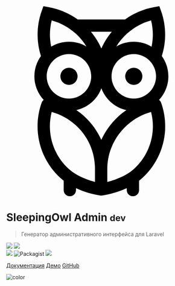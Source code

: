 <!-- _coverpage.md -->

<div class="main-logo">
<svg xmlns="http://www.w3.org/2000/svg" version="1.1" id="SleepingOwlLogo" x="0px" y="0px" viewBox="0 0 216.123 216.123" xml:space="preserve"><g><path d="M173.65,106.51c6.549-7.024,10.567-16.436,10.567-26.774c0-8.585-2.775-16.529-7.464-23.001c5.319-16.633,5.063-34.71-0.795-51.16L173.974,0l-5.827,1.03c-12.002,2.121-23.325,6.931-33.201,14.037H81.537v0.252C71.577,8.071,60.122,3.176,47.977,1.03L42.149,0l-1.985,5.575c-5.858,16.45-6.114,34.527-0.795,51.16c-4.689,6.472-7.464,14.417-7.464,23.001c0,10.338,4.018,19.75,10.567,26.773c-1.028,0.797-1.846,1.88-2.308,3.179c-10.874,30.534-2.352,64.292,21.71,86c1.048,0.945,2.171,1.862,3.332,2.761v10.673c0,3.866,3.134,7,7,7s7-3.134,7-7v-2.194c8.347,3.957,17.834,6.887,27.532,8.373c0.352,0.054,0.706,0.081,1.06,0.081s0.708-0.027,1.06-0.081c4.446-0.681,16.123-2.878,28.059-8.434v2.255c0,3.866,3.134,7,7,7s7-3.134,7-7v-10.656c1.139-0.883,2.254-1.805,3.332-2.777c24.062-21.709,32.583-55.466,21.71-86C175.496,108.389,174.678,107.306,173.65,106.51z M107.969,152.066c-4.506-10.226-11.165-19.465-19.743-27.206c-2.717-2.451-5.583-4.7-8.571-6.748c13.12-2.887,23.804-12.341,28.406-24.734c4.602,12.393,15.286,21.847,28.406,24.734c-2.988,2.048-5.854,4.297-8.57,6.748C119.346,132.575,112.595,141.88,107.969,152.066zM71.206,54.436c13.951,0,25.301,11.35,25.301,25.301s-11.35,25.301-25.301,25.301s-25.301-11.35-25.301-25.301S57.255,54.436,71.206,54.436z M170.218,79.736c0,13.951-11.35,25.301-25.301,25.301s-25.301-11.35-25.301-25.301s11.35-25.301,25.301-25.301S170.218,65.786,170.218,79.736z M108.041,48.088c-3.04-6.825-7.023-13.231-11.845-19.021h23.699C115.052,34.867,111.074,41.273,108.041,48.088z M164.562,16.17c2.468,9.767,2.65,20.018,0.566,29.875c-5.909-3.558-12.824-5.61-20.21-5.61c-7.254,0-14.05,1.983-19.889,5.425c3.327-5.397,7.423-10.367,12.248-14.72C145.142,24.043,154.479,18.934,164.562,16.17z M51.562,16.17c10.082,2.763,19.419,7.872,27.286,14.97c4.792,4.324,8.877,9.293,12.205,14.695c-5.83-3.426-12.61-5.401-19.847-5.401c-7.386,0-14.301,2.051-20.21,5.61C48.912,36.188,49.094,25.937,51.562,16.17z M51.555,120.283c10.084,2.763,19.425,7.873,27.293,14.972c13.908,12.549,21.704,29.884,21.95,48.812v15.742c-10.093-2.564-21.543-7.294-29.546-14.514C52.951,168.783,45.553,143.818,51.555,120.283z M144.871,185.295c-7.99,7.21-19.708,11.96-30.073,14.539v-15.766c0.239-18.349,8.431-36.14,22.478-48.813c7.868-7.1,17.209-12.209,27.293-14.972C170.57,143.818,163.172,168.783,144.871,185.295z"></path><circle cx="71.206" cy="79.736" r="9.757"></circle><circle cx="144.917" cy="79.736" r="9.757"></circle></g></svg>
</div>

# SleepingOwl Admin <small>dev</small>

> Генератор административного интерфейса для Laravel
<div style="display:block;">
<img src="https://img.shields.io/github/stars/laravelrus/sleepingowladmin?style=social">
<img src="https://img.shields.io/github/forks/laravelrus/sleepingowladmin?style=social"><br>
<img src="https://scrutinizer-ci.com/g/LaravelRUS/SleepingOwlAdmin/badges/quality-score.png?b=master">
<!--img src="https://styleci.io/repos/52141393/shield?branch=master" alt=""-->
<img alt="Packagist" src="https://img.shields.io/packagist/l/laravelrus/sleepingowl?color=007da8">
<img src="https://img.shields.io/packagist/dt/laravelrus/sleepingowl?color=007da8">


</div>

[Документация](/ru/installation)
[Демо](http://demo.sleepingowladmin.ru)
[GitHub](https://github.com/laravelrus/sleepingowladmin/)


<!-- background color -->

![color](#f0f0f0)